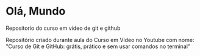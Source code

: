 # Olá, Mundo
  Repositorio do curso em video de git e github

  Repositório criado durante aula do Curso em Vídeo no Youtube com nome: "Curso de Git e GitHub: grátis, prático e sem usar comandos no terminal"
